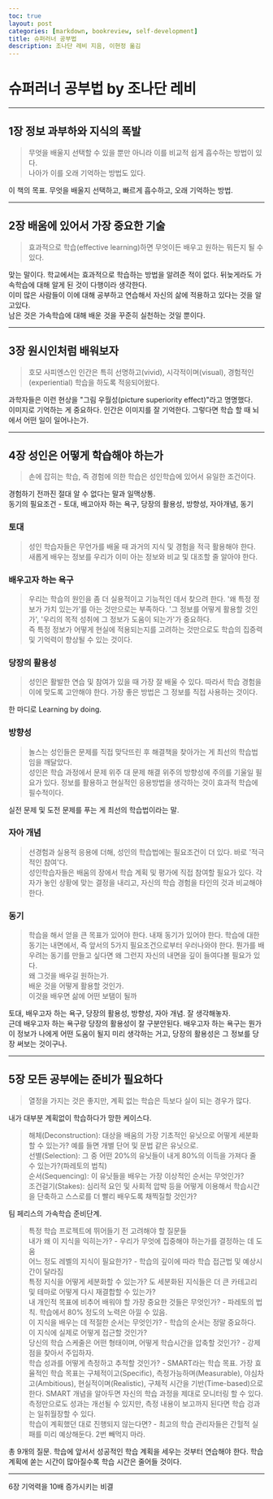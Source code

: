 ```yaml
---
toc: true
layout: post
categories: [markdown, bookreview, self-development]
title: 슈퍼러너 공부법
description: 조나단 레비 지음, 이현정 옮김
---
```


# 슈퍼러너 공부법 by 조나단 레비

___
## 1장 정보 과부하와 지식의 폭발
> 무엇을 배울지 선택할 수 있을 뿐만 아니라  이를 비교적 쉽게 흡수하는 방법이 있다.  
나아가 이를 오래 기억하는 방법도 있다.   

이 책의 목표. 무엇을 배울지 선택하고, 빠르게 흡수하고, 오래 기억하는 방법. 

___
## 2장 배움에 있어서 가장 중요한 기술
> 효과적으로 학습(effective learning)하면 무엇이든 배우고 원하는 뭐든지 될 수 있다.   

맞는 말이다. 학교에서는 효과적으로 학습하는 방법을 알려준 적이 없다. 뒤늦게라도 가속학습에 대해 알게 된 것이 다행이라 생각한다.  
이미 많은 사람들이 이에 대해 공부하고 연습해서 자신의 삶에 적용하고 있다는 것을 알고있다.  
남은 것은 가속학습에 대해 배운 것을 꾸준히 실천하는 것일 뿐이다.  

___
## 3장 원시인처럼 배워보자
> 호모 사피엔스인 인간은 특히 선명하고(vivid), 시각적이며(visual), 경험적인(experiential) 학습을 하도록 적응되어왔다.

과학자들은 이런 현상을 "그림 우월성(picture superiority effect)"라고 명명했다.   
이미지로 기억하는 게 중요하다. 인간은 이미지를 잘 기억한다. 
그렇다면 학습 할 때 뇌에서 어떤 일이 일어나는가.  

___
## 4장 성인은 어떻게 학습해야 하는가
> 손에 잡히는 학습, 즉 경험에 의한 학습은 성인학습에 있어서 유일한 조건이다.  

경험하기 전까진 절대 알 수 없다는 말과 일맥상통.  
동기의 필요조건 - 토대, 배고아자 하는 욕구, 당장의 활용성, 방향성, 자아개념, 동기

### 토대
> 성인 학습자들은 무언가를 배울 때 과거의 지식 및 경험을 적극 활용해야 한다.  
새롭게 배우는 정보를 우리가 이미 아는 정보와 비교 및 대조할 줄 알아야 한다.  

### 배우고자 하는 욕구
> 우리는 학습의 원인을 좀 더 실용적이고 기능적인 데서 찾으려 한다. '왜 특정 정보가 가치 있는가'를 아는 것만으로는 부족하다. '그 정보를 어떻게 활용할 것인가', '우리의 목적 성취에 그 정보가 도움이 되는가'가 중요하다.  
즉 특정 정보가 어떻게 현실에 적용되는지를 고려하는 것만으로도 학습의 집중력 및 기억력이 향상될 수 있는 것이다. 

### 당장의 활용성
> 성인은 활발한 연습 및 참여가 있을 때 가장 잘 배울 수 있다. 따라서 학습 경험을 이에 맞도록 고안해야 한다. 가장 좋은 방법은 그 정보를 직접 사용하는 것이다. 

한 마디로 Learning by doing. 

### 방향성
> 놀스는 성인들은 문제를 직접 맞닥뜨린 후 해결책을 찾아가는 게 최선의 학습법임을 깨달았다.  
성인은 학습 과정에서 문제 위주 대 문제 해결 위주의 방향성에 주의를 기울일 필요가 있다. 정보를 활용하고 현실적인 응용방법을 생각하는 것이 효과적 학습에 필수적이다. 

실전 문제 및 도전 문제를 푸는 게 최선의 학습법이라는 말. 

### 자아 개념
> 선경험과 실용적 응용에 더해, 성인의 학습법에는 필요조건이 더 있다. 바로 '적극적인 참여'다.  
성인학습자들은 배움의 장에서 학습 계획 및 평가에 직접 참여할 필요가 있다. 각자가 놓인 상황에 맞는 결정을 내리고, 자신의 학습 경험을 타인의 것과 비교해야 한다. 

### 동기
> 학습을 해서 얻을 큰 목표가 있어야 한다. 내재 동기가 있어야 한다. 학습에 대한 동기는 내면에서, 즉 앞서의 5가지 필요조건으로부터 우러나와야 한다. 뭔가를 배우려는 동기를 만들고 싶다면 왜 그런지 자신의 내면을 깊이 들여다볼 필요가 있다.  
왜 그것을 배우길 원하는가.  
배운 것을 어떻게 활용할 것인가.  
이것을 배우면 삶에 어떤 보탬이 될까

토대, 배우고자 하는 욕구, 당장의 활용성, 방향성, 자아 개념. 잘 생각해놓자.  
근데 배우고자 하는 욕구랑 당장의 활용성이 잘 구분안된다. 배우고자 하는 욕구는 뭔가 이 정보가 나에게 어떤 도움이 될지 미리 생각하는 거고, 당장의 활용성은 그 정보를 당장 써보는 것이구나. 

___
## 5장 모든 공부에는 준비가 필요하다
> 열정을 가지는 것은 좋지만, 계획 없는 학습은 득보다 실이 되는 경우가 많다.

내가 대부분 계획없이 학습하다가 망한 케이스다. 

> 해체(Deconstruction): 대상을 배움의 가장 기초적인 유닛으로 어떻게 세분화할 수 있는가? 예를 들면 개별 단어 및 문법 같은 유닛으로.  
선별(Selection): 그 중 어떤 20%의 유닛들이 내게 80%의 이득을 가져다 줄 수 있는가?(파레토의 법칙)   
순서(Sequencing): 이 유닛들을 배우는 가장 이상적인 순서는 무엇인가?   
조건걸기(Stakes): 심리적 요인 및 사회적 압박 등을 어떻게 이용해서 학습시간을 단축하고 스스로를 더 빨리 배우도록 채찍질할 것인가?

팀 페리스의 가속학습 준비단계. 

> 특정 학습 프로젝트에 뛰어들기 전 고려해야 할 질문들  
내가 왜 이 지식을 익히는가? - 우리가 무엇에 집중해야 하는가를 결정하는 데 도움  
어느 정도 레벨의 지식이 필요한가? - 학습의 깊이에 따라 학습 접근법 및 예상시간이 달라짐  
특정 지식을 어떻게 세분화할 수 있는가? 도 세분화된 지식들은 더 큰 카테고리 및 테마로 어떻게 다시 재결합할 수 있는가?  
내 개인적 목표에 비추어 배워야 할 가장 중요한 것들은 무엇인가? - 파레토의 법칙. 학습에서 80% 정도의 노력은 아낄 수 있음.   
이 지식을 배우는 데 적절한 순서는 무엇인가? - 학습의 순서는 정말 중요하다.  
이 지식에 실제로 어떻게 접근할 것인가?  
당신의 학습 스케줄은 어떤 형태이며, 어떻게 학습시간을 압축할 것인가? - 강제점을 찾아서 주입하자.  
학습 성과를 어떻게 측정하고 추적할 것인가? - SMART라는 학습 목표. 가장 효율적인 학습 목표는 구체적이고(Specific), 측정가능하며(Measurable), 야심차고(Ambitious), 현실적이며(Realistic), 구체적 시간을 기반(Time-based)으로 한다. SMART 개념을 알아두면 자신의 학습 과정을 제대로 모니터링 할 수 있다. 측정만으로도 성과는 개선될 수 있지만, 측정 내용이 보고까지 된다면 학습 겅과는 일취월장할 수 있다.   
학습이 계획했던 대로 진행되지 않는다면? - 최고의 학습 관리자들은 간헐적 실패를 미리 예상해둔다. 2번 빼먹지 마라. 

총 9개의 질문. 학습에 앞서서 성공적인 학습 계획을 세우는 것부터 연습해야 한다. 학습 계획에 쏟는 시간이 많아질수록 학습 시간은 줄어들 것이다. 

---
6장 기억력을 10배 증가시키는 비결

